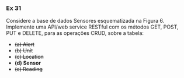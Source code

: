 ### Ex 31
Considere a base de dados Sensores esquematizada na Figura 6. Implemente uma API/web service RESTful com os métodos GET, POST, PUT e DELETE, para as operações CRUD, sobre a tabela:

 - ~~(a) Alert~~
 - ~~(b) Unit~~
 - ~~(c) Location~~
 - **(d) Sensor**
 - ~~(e) Reading~~